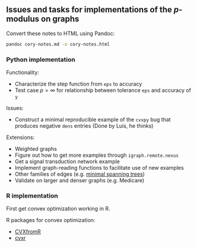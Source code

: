 ## Issues and tasks for implementations of the $p$-modulus on graphs

Convert these notes to HTML using Pandoc:
```sh
pandoc cory-notes.md -o cory-notes.html
```

### Python implementation

Functionality:

* Characterize the step function from `eps` to accuracy
* Test case $p=\infty$ for relationship between tolerance `eps` and accuracy of `y`

Issues:

* Construct a minimal reproducible example of the `cvxpy` bug that produces negative `dens` entries (Done by Luis, he thinks)

Extensions:

* Weighted graphs
* Figure out how to get more examples through `igraph.remote.nexus`
* Get a signal transduction network example
* Implement graph-reading functions to facilitate use of new examples
* Other families of edges (e.g. [minimal spanning trees](http://igraph.org/python/doc/igraph.Graph-class.html))
* Validate on larger and denser graphs (e.g. Medicare)

### R implementation

First get convex optimization working in R.

R packages for convex optimization:

- [CVXfromR](http://faculty.bscb.cornell.edu/~bien/cvxfromr.html)
- [cvxr](https://github.com/anqif/cvxr)
